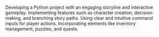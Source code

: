 Developing a Python project with an engaging storyline and interactive gameplay.
Implementing features such as character creation, decision-making, and branching story paths.
Using clear and intuitive command inputs for player actions.
Incorporating elements like inventory management, puzzles, and quests.
